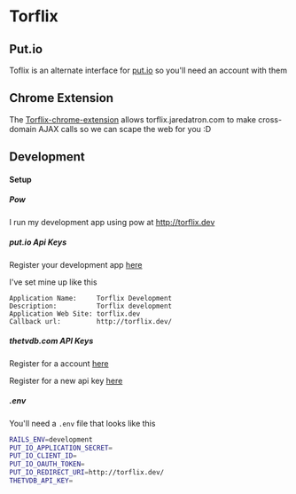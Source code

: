 # Torflix

## Put.io

Toflix is an alternate interface for [put.io](http://put.io) so you'll need an account with them

## Chrome Extension

The [Torflix-chrome-extension](https://github.com/deadlyicon/Torflix-chrome-extension) allows torflix.jaredatron.com to
make cross-domain AJAX calls so we can scape the web for you :D

## Development

#### Setup

##### Pow

I run my development app using pow at http://torflix.dev

##### put.io Api Keys

Register your development app [here](https://put.io/v2/oauth2/register)

I've set mine up like this

```
Application Name:     Torflix Development
Description:          Torflix development
Application Web Site: torflix.dev
Callback url:         http://torflix.dev/
```

##### thetvdb.com API Keys

Register for a account [here](http://thetvdb.com/?tab=register)

Register for a new api key [here](http://thetvdb.com/?tab=apiregister)

##### .env

You'll need a `.env` file that looks like this

```sh
RAILS_ENV=development
PUT_IO_APPLICATION_SECRET=
PUT_IO_CLIENT_ID=
PUT_IO_OAUTH_TOKEN=
PUT_IO_REDIRECT_URI=http://torflix.dev/
THETVDB_API_KEY=
```
